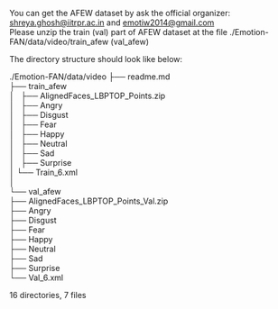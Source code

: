 You can get the AFEW dataset by ask the official organizer: shreya.ghosh@iitrpr.ac.in and emotiw2014@gmail.com <br>
Please unzip the train (val) part of AFEW dataset at the file ./Emotion-FAN/data/video/train_afew (val_afew)

The directory structure should look like below:

./Emotion-FAN/data/video
├── readme.md <br>
├── train_afew <br>
│   ├── AlignedFaces_LBPTOP_Points.zip <br>
│   ├── Angry <br>
│   ├── Disgust <br>
│   ├── Fear <br>
│   ├── Happy <br>
│   ├── Neutral <br>
│   ├── Sad <br>
│   ├── Surprise <br>
│   └── Train_6.xml <br>
│ <br>
└── val_afew <br>
    ├── AlignedFaces_LBPTOP_Points_Val.zip <br>
    ├── Angry <br>
    ├── Disgust <br>
    ├── Fear <br>
    ├── Happy <br>
    ├── Neutral <br>
    ├── Sad <br>
    ├── Surprise <br>
    └── Val_6.xml <br>

16 directories, 7 files
